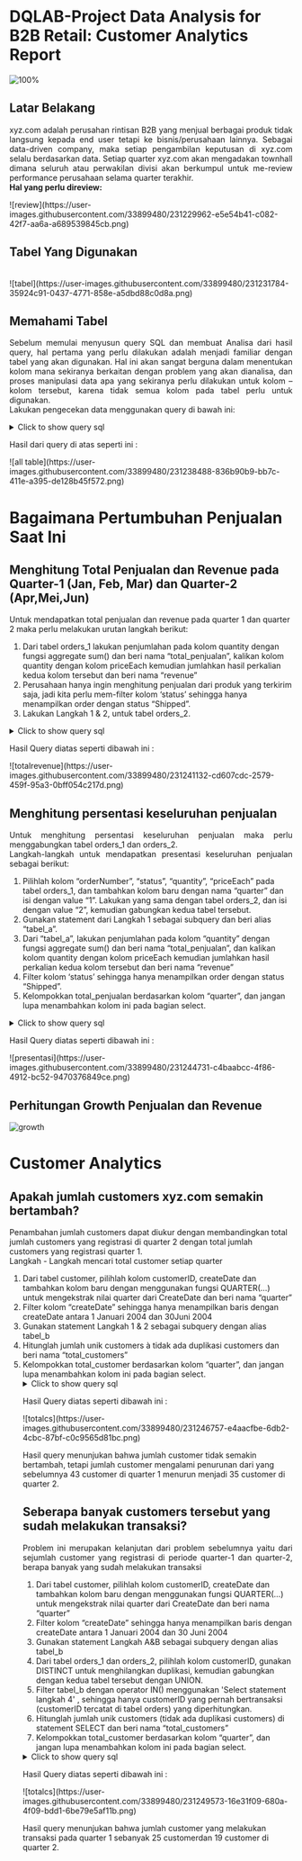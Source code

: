 # DQLAB-Project Data Analysis for B2B Retail: Customer Analytics Report
![100%](https://user-images.githubusercontent.com/33899480/231225818-f7042c19-b57d-4284-8481-1a38424fedf9.png)

## Latar Belakang
<p align="justify">
xyz.com adalah perusahan rintisan B2B yang menjual berbagai produk tidak langsung kepada end user tetapi ke bisnis/perusahaan lainnya. Sebagai data-driven company, maka setiap pengambilan keputusan di xyz.com selalu berdasarkan data. Setiap quarter xyz.com akan mengadakan townhall dimana seluruh atau perwakilan divisi akan berkumpul untuk me-review performance perusahaan selama quarter terakhir.
<br><b> Hal yang perlu direview:</b>
</p>
![review](https://user-images.githubusercontent.com/33899480/231229962-e5e54b41-c082-42f7-aa6a-a689539845cb.png)

## Tabel Yang Digunakan
<br>
![tabel](https://user-images.githubusercontent.com/33899480/231231784-35924c91-0437-4771-858e-a5dbd88c0d8a.png)

<br>

## Memahami Tabel
<p align="justify">
Sebelum memulai menyusun query SQL dan membuat Analisa dari hasil query, hal pertama yang perlu dilakukan adalah menjadi familiar dengan tabel yang akan digunakan. Hal ini akan sangat berguna dalam menentukan kolom mana sekiranya berkaitan dengan problem yang akan dianalisa, dan proses manipulasi data apa yang sekiranya perlu dilakukan untuk kolom – kolom tersebut, karena tidak semua kolom pada tabel perlu untuk digunakan. 
<br>Lakukan pengecekan data menggunakan query di bawah ini:</p>
<details>
  <summary>Click to show query sql</summary>

```
SELECT * FROM orders_1 limit 5;
SELECT * FROM orders_2 limit 5;
SELECT * FROM customer limit 5;
```
</details>
<p>
 Hasil dari query di atas seperti ini :
 </p>
  ![all table](https://user-images.githubusercontent.com/33899480/231238488-836b90b9-bb7c-411e-a395-de128b45f572.png)
  
# Bagaimana Pertumbuhan Penjualan Saat Ini



  ## Menghitung Total Penjualan dan Revenue pada Quarter-1 (Jan, Feb, Mar) dan Quarter-2 (Apr,Mei,Jun)
  <p>
 Untuk mendapatkan total penjualan dan revenue pada quarter 1 dan quarter 2 maka perlu melakukan urutan langkah berikut:
   </p>
 <ol>
   <li> Dari tabel orders_1 lakukan penjumlahan pada kolom quantity dengan fungsi aggregate sum() dan beri nama “total_penjualan”, kalikan kolom quantity dengan kolom priceEach kemudian jumlahkan hasil perkalian kedua kolom tersebut dan beri nama “revenue”</li>
<li>Perusahaan hanya ingin menghitung penjualan dari produk yang terkirim saja, jadi kita perlu mem-filter kolom ‘status’ sehingga hanya menampilkan order dengan status “Shipped”.</li>
   <li>Lakukan Langkah 1 & 2, untuk tabel orders_2.</li>
   </ol>
 
 <details>
  <summary>Click to show query sql</summary>

```
select sum(quantity) as total_penjualan, sum(quantity*priceEach) as revenue from orders_1 where status="Shipped" ;
select sum(quantity) as total_penjualan, sum(quantity*priceEach) as revenue from orders_2 where status="Shipped";
```
</details>
 <p>
  Hasil Query diatas seperti dibawah ini :
  </p>
  ![totalrevenue](https://user-images.githubusercontent.com/33899480/231241132-cd607cdc-2579-459f-95a3-0bff054c217d.png)

## Menghitung persentasi keseluruhan penjualan

<p align="justify">
  Untuk menghitung  persentasi keseluruhan penjualan maka perlu menggabungkan tabel orders_1 dan orders_2.
  <br>
  Langkah-langkah untuk mendapatkan presentasi keseluruhan penjualan sebagai berikut: 
  </p>
  <ol>
  <li>Pilihlah kolom “orderNumber”, “status”, “quantity”, “priceEach” pada tabel orders_1, dan tambahkan kolom baru dengan nama “quarter” dan isi dengan value “1”. Lakukan yang sama dengan tabel orders_2, dan isi dengan value “2”, kemudian gabungkan kedua tabel tersebut.</li>
  <li>Gunakan statement dari Langkah 1 sebagai subquery dan beri alias “tabel_a”.</li>
<li>Dari “tabel_a”, lakukan penjumlahan pada kolom “quantity” dengan fungsi aggregate sum() dan beri nama “total_penjualan”, dan kalikan kolom quantity dengan kolom priceEach kemudian jumlahkan hasil perkalian kedua kolom tersebut dan beri nama “revenue”</li>
  <li>Filter kolom ‘status’ sehingga hanya menampilkan order dengan status “Shipped”.</li>
<li>Kelompokkan total_penjualan berdasarkan kolom “quarter”, dan jangan lupa menambahkan kolom ini pada bagian select.</li>
  </ol>
  
  <details>
  <summary>Click to show query sql</summary>

```
SELECT quarter, sum(quantity) AS total_penjualan, sum(quantity*priceEach) AS revenue FROM (SELECT orderNumber,status,quantity,priceEach,'1' quarter FROM orders_1 WHERE status='Shipped'UNION
SELECT orderNumber,status,quantity,priceEach,'2' quarter FROM orders_2 WHERE status='Shipped')as table_a GROUP BY quarter;
```
</details>
 <p>
  Hasil Query diatas seperti dibawah ini :
  </p>
  ![presentasi](https://user-images.githubusercontent.com/33899480/231244731-c4baabcc-4f86-4912-bc52-9470376849ce.png)

## Perhitungan Growth Penjualan dan Revenue
![growth](https://user-images.githubusercontent.com/33899480/231245446-fbfbeae9-fd57-4b21-950b-b682b366286b.png)

# Customer Analytics

## Apakah jumlah customers xyz.com semakin bertambah?
<p>
  Penambahan jumlah customers dapat diukur dengan membandingkan total jumlah customers yang registrasi di quarter 2 dengan  total jumlah customers yang registrasi quarter 1.
  <br> Langkah - Langkah mencari total customer setiap quarter
   </p>
<ol>
  <li>
Dari tabel customer, pilihlah kolom customerID, createDate dan tambahkan kolom baru dengan menggunakan fungsi QUARTER(…) untuk mengekstrak nilai quarter dari CreateDate dan beri nama “quarter”</li>
<li>Filter kolom “createDate” sehingga hanya menampilkan baris dengan createDate antara 1 Januari 2004 dan 30Juni 2004</li>
  <li>Gunakan statement Langkah 1 & 2 sebagai subquery dengan alias tabel_b</li>
<li>Hitunglah jumlah unik customers à tidak ada duplikasi customers dan beri nama “total_customers”</li>
<li>Kelompokkan total_customer berdasarkan kolom “quarter”, dan jangan lupa menambahkan kolom ini pada bagian select.</li>
  
 <details>
  <summary>Click to show query sql</summary>

```
SELECT quarter, COUNT(DISTINCT(customerID)) AS total_customers FROM (
  SELECT customerID,createDate,QUARTER(createDate) AS quarter FROM customer WHERE  createDate BETWEEN '2004-01-01' AND '2004-06-30') AS tabel_b GROUP BY quarter;
```
</details>
 <p>
  Hasil Query diatas seperti dibawah ini :
  </p>
  ![totalcs](https://user-images.githubusercontent.com/33899480/231246757-e4aacfbe-6db2-4cbc-87bf-c0c9565d81bc.png)

 <p>
   Hasil query menunjukan bahwa jumlah customer tidak semakin bertambah, tetapi jumlah customer mengalami penurunan dari yang sebelumnya 43 customer di quarter 1 menurun menjadi 35 customer di quarter 2. </p>

 ## Seberapa banyak customers tersebut yang sudah melakukan transaksi?
  
  <p align="justify">
 Problem ini merupakan kelanjutan dari problem sebelumnya yaitu dari sejumlah customer yang registrasi di periode quarter-1 dan quarter-2, berapa banyak yang sudah melakukan transaksi
  </p>
  <ol type="1">
<li>Dari tabel customer, pilihlah kolom customerID, createDate dan tambahkan kolom baru dengan menggunakan fungsi QUARTER(…) untuk mengekstrak nilai quarter dari CreateDate dan beri nama “quarter”</li>
<li>Filter kolom “createDate” sehingga hanya menampilkan baris dengan createDate antara 1 Januari 2004 dan 30 Juni 2004</li>
    <li>Gunakan statement Langkah A&B sebagai subquery dengan alias tabel_b</li>
<li>Dari tabel orders_1 dan orders_2, pilihlah kolom customerID, gunakan DISTINCT untuk menghilangkan duplikasi, kemudian gabungkan dengan kedua tabel tersebut dengan UNION.</li>
<li>Filter tabel_b dengan operator IN() menggunakan 'Select statement langkah 4' , sehingga hanya customerID yang pernah bertransaksi (customerID tercatat di tabel orders) yang diperhitungkan.</li>
<li>Hitunglah jumlah unik customers (tidak ada duplikasi customers) di statement SELECT dan beri nama “total_customers”</li>
<li>Kelompokkan total_customer berdasarkan kolom “quarter”, dan jangan lupa menambahkan kolom ini pada bagian select.</li>
  </ol>
     <details>
  <summary>Click to show query sql</summary>

```
SELECT quarter, COUNT(DISTINCT(customerID)) AS total_customers 
FROM (
	  SELECT customerID,createDate,QUARTER(createDate) AS quarter FROM 
	  customer WHERE  createDate BETWEEN '2004-01-01' AND '2004-06-30'
		) AS tabel_b 
WHERE customerID IN (
	  SELECT DISTINCT(customerID) FROM orders_1 
	  UNION 
	  SELECT DISTINCT(customerID) FROM orders_2)
GROUP BY quarter;
```
</details>
 <p>
  Hasil Query diatas seperti dibawah ini :
  </p>
  ![totalcs](https://user-images.githubusercontent.com/33899480/231249573-16e31f09-680a-4f09-bdd1-6be79e5af11b.png)

   <p>
   Hasil query menunjukan bahwa jumlah customer yang melakukan transaksi pada quarter 1 sebanyak 25 customerdan 19 customer di quarter 2. </p>
